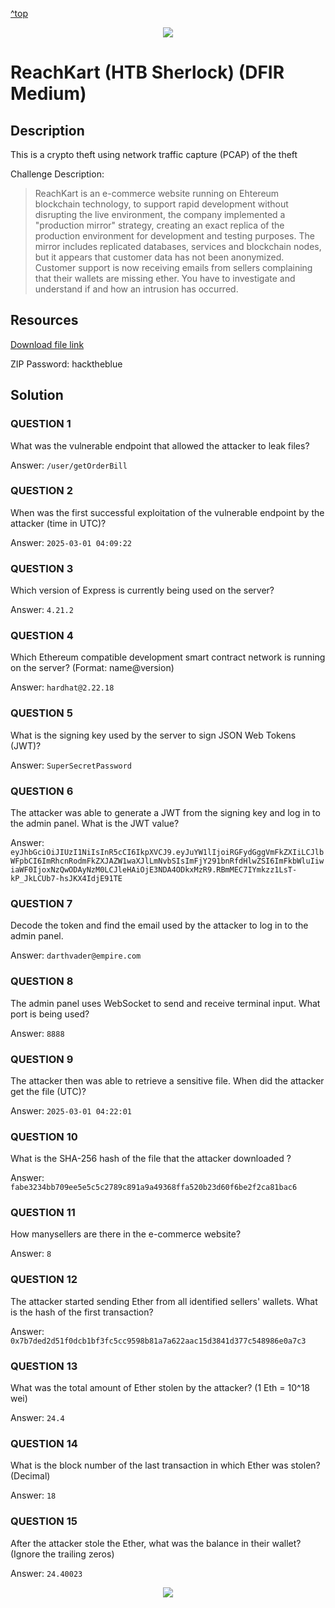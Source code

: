 <a href="#top">^top</a>
<p align="center"><img src="https://github.com/user-attachments/assets/5dc591af-471e-484a-bfdc-66bb295ace9c"/></p>

# ReachKart (HTB Sherlock)  (DFIR Medium) 

## Description

This is a crypto theft using  network traffic capture (PCAP) of the theft 

Challenge Description:

>ReachKart is an e-commerce website running on Ehtereum blockchain technology, to support rapid development without disrupting the live environment, the company implemented a "production mirror" strategy, creating an exact replica of the production environment for development and testing purposes. The mirror includes replicated databases, services and blockchain nodes, but it appears that customer data has not been anonymized. Customer support is now receiving emails from sellers complaining that their wallets are missing ether. You have to investigate and understand if and how an intrusion has occurred.

## Resources

[Download file link](https://challenges-cdn.hackthebox.com/sherlocks/medium/ReachKart.zip?u=117571&p=ep&e=1752029826&t=1752022626&h=13800cc36954856e8b0bc7f0c34db3d3e2b6ac023820697d556c184e836820a1)

ZIP Password: hacktheblue

## Solution

### QUESTION 1
What was the vulnerable endpoint that allowed the attacker to leak files?

Answer: `/user/getOrderBill`



### QUESTION 2
When was the first successful exploitation of the vulnerable endpoint by the attacker (time in UTC)?

Answer: `2025-03-01 04:09:22`




### QUESTION 3
Which version of Express is currently being used on the server?

Answer: `4.21.2`



### QUESTION 4
Which Ethereum compatible development smart contract network is running on the server? (Format: name@version)

Answer: `hardhat@2.22.18`



### QUESTION 5
What is the signing key used by the server to sign JSON Web Tokens (JWT)?

Answer: `SuperSecretPassword`



### QUESTION 6
The attacker was able to generate a JWT from the signing key and log in to the admin panel. What is the JWT value?

Answer: `eyJhbGciOiJIUzI1NiIsInR5cCI6IkpXVCJ9.eyJuYW1lIjoiRGFydGggVmFkZXIiLCJlbWFpbCI6ImRhcnRodmFkZXJAZW1waXJlLmNvbSIsImFjY291bnRfdHlwZSI6ImFkbWluIiwiaWF0IjoxNzQwODAyNzM0LCJleHAiOjE3NDA4ODkxMzR9.RBmMEC7IYmkzz1LsT-kP_JkLCUb7-hsJKX4IdjE91TE`



### QUESTION 7
Decode the token and find the email used by the attacker to log in to the admin panel.

Answer: `darthvader@empire.com`



### QUESTION 8
The admin panel uses WebSocket to send and receive terminal input. What port is being used?

Answer: `8888`



### QUESTION 9
The attacker then was able to retrieve a sensitive file. When did the attacker get the file (UTC)?

Answer: `2025-03-01 04:22:01`



### QUESTION 10
What is the SHA-256 hash of the file that the attacker downloaded ?

Answer: `fabe3234bb709ee5e5c5c2789c891a9a49368ffa520b23d60f6be2f2ca81bac6`



### QUESTION 11
How manysellers are there in the e-commerce website?

Answer: `8`



### QUESTION 12
The attacker started sending Ether from all identified sellers' wallets. What is the hash of the first transaction?

Answer: `0x7b7ded2d51f0dcb1bf3fc5cc9598b81a7a622aac15d3841d377c548986e0a7c3`



### QUESTION 13
What was the total amount of Ether stolen by the attacker? (1 Eth = 10^18 wei)

Answer: `24.4`



### QUESTION 14
What is the block number of the last transaction in which Ether was stolen? (Decimal)

Answer: `18`



### QUESTION 15
After the attacker stole the Ether, what was the balance in their wallet? (Ignore the trailing zeros)

Answer: `24.40023`

<p align="center"><img src="https://github.com/user-attachments/assets/5d82b61e-cd00-422f-84ab-8055ffac5913)"></p>

<p align="center"><img src=""></p>


